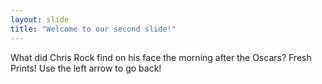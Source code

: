 ```yaml
---
layout: slide
title: "Welcome to our second slide!"
---
```

What did Chris Rock find on his face the morning after the Oscars? Fresh Prints!
Use the left arrow to go back!
